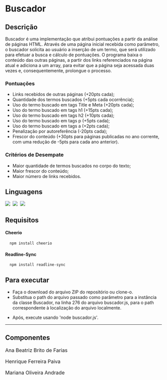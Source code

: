 # Buscador

## Descrição
Buscador é uma implementação que atribui pontuações a partir da análise de páginas HTML. Através de uma página inicial recebida
como parâmetro, o buscador solicita ao usuário a inserção de um termo, que será utilizado para efetuar a busca e cálculo de pontuações.
O programa baixa o conteúdo das outras páginas, a partir dos links referenciados na página atual e adiciona a um array, para evitar que 
a página seja acessada duas vezes e, consequentemente, prolongue o processo.

### Pontuações

- Links recebidos de outras páginas (+20pts cada);
- Quantidade dos termos buscados (+5pts cada ocorrência);
- Uso do termo buscado em tags Title e Meta (+20pts cada);
- Uso do termo buscado em tags h1 (+15pts cada);
- Uso do termo buscado em tags h2 (+10pts cada);
- Uso do termo buscado em tags p (+5pts cada);
- Uso do termo buscado em tags a (+2pts cada);
- Penalização por autoreferência (-20pts cada);
- Frescor do conteúdo (+30pts para páginas publicadas no ano corrente, com uma redução de -5pts para cada ano anterior).

### Critérios de Desempate

- Maior quantidade de termos buscados no corpo do texto;
- Maior frescor do conteúdo;
- Maior número de links recebidos.

## Linguagens

<img src="https://img.shields.io/badge/JavaScript-323330?style=for-the-badge&logo=javascript&logoColor=F7DF1E">&nbsp;
<img src="https://img.shields.io/badge/Node%20js-339933?style=for-the-badge&logo=nodedotjs&logoColor=white">&nbsp;
<img src="https://img.shields.io/badge/HTML5-E34F26?style=for-the-badge&logo=html5&logoColor=white">


## Requisitos
#### Cheerio

      npm install cheerio

#### Readline-Sync

      npm install readline-sync

## Para executar
- Faça o download do arquivo ZIP do repositório ou clone-o.
- Substitua o path do arquivo passado como parâmetro para a instância da classe Buscador, 
na linha 276 do arquivo buscador.js, para o path correspondente à localização 
do arquivo localmente.</p>
- Após, execute usando 'node buscador.js'.</p>

<hr> 

## Componentes
<p style="font-size: 16px;">Ana Beatriz Brito de Farias</p>
<p style="font-size: 16px;">Henrique Ferreira Paiva</p>
<p style="font-size: 16px;">Mariana Oliveira Andrade</p>


